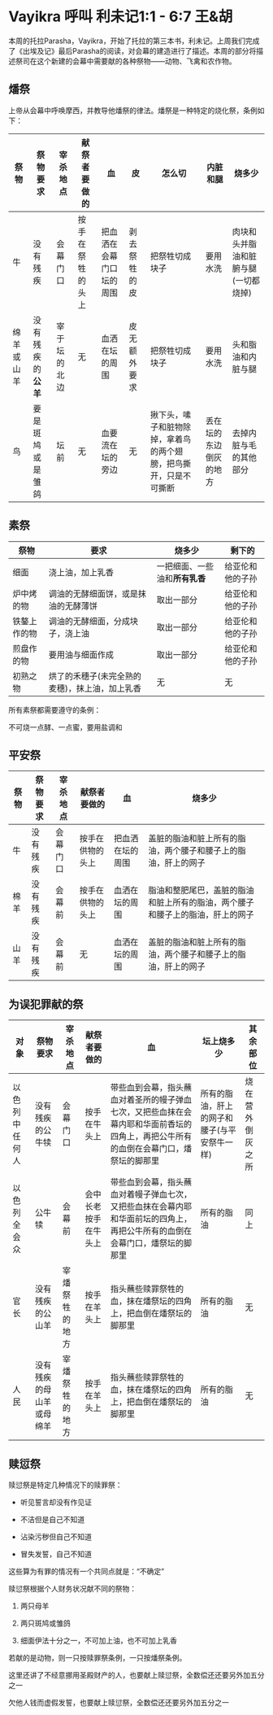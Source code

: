 # Vayikra 呼叫 利未记1:1 - 6:7 王&胡

本周的托拉Parasha，Vayikra，开始了托拉的第三本书，利未记。上周我们完成了《出埃及记》最后Parasha的阅读，对会幕的建造进行了描述。本周的部分将描述祭司在这个新建的会幕中需要献的各种祭物——动物、飞禽和农作物。

## 燔祭

上帝从会幕中呼唤摩西，并教导他燔祭的律法。燔祭是一种特定的烧化祭，条例如下：

祭物 | 祭物要求 | 宰杀地点 | 献祭者要做的 | 血 | 皮 | 怎么切 | 内脏和腿 | 烧多少
---- | ---- | ---- | ---- | ---- | ---- | ---- | ---- | ----
牛 | 没有残疾 | 会幕门口 | 按手在祭牲的头上 | 把血洒在会幕门口坛的周围 | 剥去祭牲的皮 | 把祭牲切成块子 | 要用水洗 | 肉块和头并脂油和脏腑与腿(一切都烧掉)
绵羊或山羊 | 没有残疾的**公羊** | 宰于坛的北边 | 无 | 血洒在坛的周围 | 皮无额外要求| 把祭牲切成块子 | 要用水洗 | 头和脂油和内脏与腿
鸟 | 要是斑鸠或是雏鸽 | 坛前 | 无 | 血要流在坛的旁边 | 无 | 揪下头，嗉子和脏物除掉，拿着鸟的两个翅膀，把鸟撕开，只是不可撕断 | 丢在坛的东边倒灰的地方 | 去掉内脏与毛的其他部分

## 素祭

祭物 | 要求 | 烧多少 | 剩下的
---- | ---- | ---- | ----
细面 | 浇上油，加上乳香 | 一把细面、一些油和**所有乳香** | 给亚伦和他的子孙
炉中烤的物 | 调油的无酵细面饼，或是抹油的无酵薄饼 | 取出一部分 | 给亚伦和他的子孙
铁鏊上作的物 | 调油的无酵细面，分成块子，浇上油 | 取出一部分 | 给亚伦和他的子孙
煎盘作的物 | 要用油与细面作成 | 取出一部分 | 给亚伦和他的子孙
初熟之物 | 烘了的禾穗子(未完全熟的麦穗)，抹上油，加上乳香 | 无 | 无

所有素祭都需要遵守的条例：

不可烧一点酵、一点蜜，要用盐调和

## 平安祭

祭物 | 祭物要求 | 宰杀地点 | 献祭者要做的 | 血 | 烧多少
---- | ---- | ---- | ---- | ---- | ----
牛 | 没有残疾 | 会幕门口 | 按手在供物的头上 | 把血洒在坛的周围 | 盖脏的脂油和脏上所有的脂油，两个腰子和腰子上的脂油，肝上的网子
棉羊 | 没有残疾 | 会幕前 | 按手在供物的头上 | 血洒在坛的周围 | 脂油和整肥尾巴，盖脏的脂油和脏上所有的脂油，两个腰子和腰子上的脂油，肝上的网子
山羊 | 没有残疾 | 会幕前 | 无 | 血洒在坛的周围 | 盖脏的脂油和脏上所有的脂油，两个腰子和腰子上的脂油，肝上的网子

## 为误犯罪献的祭

对象 | 祭物要求 | 宰杀地点 | 献祭者要做的 | 血 | 坛上烧多少 | 其余部位
---- | ---- | ---- | ---- | ---- | ---- | ----
以色列中任何人 | 没有残疾的公牛犊 | 会幕门口 | 按手在牛头上 | 带些血到会幕，指头蘸血对着圣所的幔子弹血七次，又把些血抹在会幕内耶和华面前香坛的四角上，再把公牛所有的血倒在会幕门口，燔祭坛的脚那里 | 所有的脂油，肝上的网子和腰子(与平安祭牛一样) | 烧在营外倒灰之所
以色列全会众 | 公牛犊 | 会幕前 | 会中长老按手在牛头上 | 带些血到会幕，指头蘸血对着幔子弹血七次，又把些血抹在会幕内耶和华面前坛的四角上，再把公牛所有的血倒在会幕门口，燔祭坛的脚那里 | 所有的脂油 | 同上
官长 | 没有残疾的公山羊 | 宰燔祭牲的地方 | 按手在羊头上 | 指头蘸些赎罪祭牲的血，抹在燔祭坛的四角上，把血倒在燔祭坛的脚那里 | 所有的脂油 | 无
人民 | 没有残疾的母山羊或母绵羊 | 宰燔祭牲的地方 | 按手在羊头上 | 指头蘸些赎罪祭牲的血，抹在燔祭坛的四角上，把血倒在燔祭坛的脚那里 | 所有的脂油 | 无

## 赎愆祭

赎愆祭是特定几种情况下的赎罪祭：

* 听见誓言却没有作见证

* 不洁但是自己不知道

* 沾染污秽但自己不知道

* 冒失发誓，自己不知道

这些算为有罪的情况有一个共同点就是：“不确定”

赎愆祭根据个人财务状况献不同的祭物：

1. 两只母羊

2. 两只斑鸠或雏鸽

3. 细面伊法十分之一，不可加上油，也不可加上乳香

若献的是动物，则一只按赎罪祭条例，一只按燔祭条例。

这里还讲了不经意挪用圣殿财产的人，也要献上赎愆祭，全数偿还还要另外加五分之一

欠他人钱而虚假发誓，也要献上赎愆祭，全数偿还还要另外加五分之一
